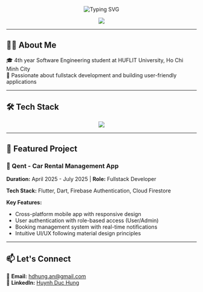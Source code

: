 <!-- Animated Typing Header -->
<p align="center">
  <img src="https://readme-typing-svg.demolab.com?font=Fira+Code&size=32&duration=4000&pause=1000&color=00D9FF&center=true&vCenter=true&width=600&lines=Hi+I'm+Huynh+Duc+Hung;Software+Engineering+Student;Fullstack+Developer;Mobile+and+Web+Developer" alt="Typing SVG" />
</p>

<!-- Animated Banner -->
<p align="center">
  <img src="https://capsule-render.vercel.app/api?type=waving&color=0:00D9FF,50:0080FF,100:8A2BE2&height=120&section=header&text=Welcome%20to%20my%20Profile&fontSize=28&fontAlign=50&fontAlignY=38&fontColor=ffffff&animation=fadeIn" />
</p>

---

## 👨‍💻 About Me

🎓 4th year Software Engineering student at HUFLIT University, Ho Chi Minh City  
🚀 Passionate about fullstack development and building user-friendly applications

---

## 🛠️ Tech Stack

<p align="center">
  <img src="https://skillicons.dev/icons?i=html,css,js,flutter,dart,cs,mysql,firebase,figma,git,github&theme=dark" />
</p>

---

## 📱 Featured Project

### 🚗 Qent - Car Rental Management App
**Duration:** April 2025 - July 2025 | **Role:** Fullstack Developer

**Tech Stack:** Flutter, Dart, Firebase Authentication, Cloud Firestore

**Key Features:**
- Cross-platform mobile app with responsive design
- User authentication with role-based access (User/Admin)
- Booking management system with real-time notifications
- Intuitive UI/UX following material design principles

---

## 📫 Let's Connect

📧 **Email:** hdhung.an@gmail.com  
💼 **LinkedIn:** [Huynh Duc Hung](https://www.linkedin.com/in/hung-duc-0a7357381/)
